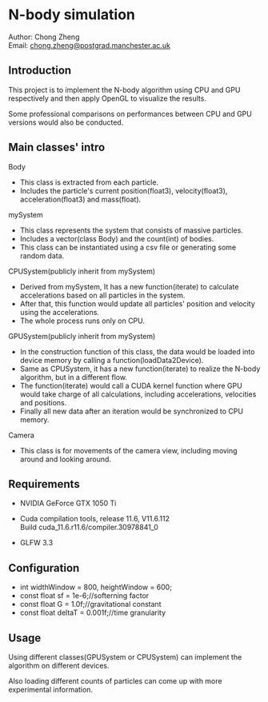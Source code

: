 # N-body simulation
Author: Chong Zheng  
Email: chong.zheng@postgrad.manchester.ac.uk
## Introduction
This project is to implement the N-body algorithm using CPU and GPU respectively and then apply OpenGL to visualize the results. 

Some professional comparisons on performances between CPU and GPU versions would also be conducted. 

## Main classes' intro
Body
* This class is extracted from each particle.  
* Includes the particle's current position(float3), velocity(float3), acceleration(float3) and mass(float). 

mySystem
* This class represents the system that consists of massive particles.  
* Includes a vector(class Body) and the count(int) of bodies.  
* This class can be instantiated using a csv file or generating some random data. 

CPUSystem(publicly inherit from mySystem)
* Derived from mySystem, It has a new function(iterate) to calculate accelerations based on all particles in the system.  
* After that, this function would update all particles' position and velocity using the accelerations. 
* The whole process runs only on CPU. 

GPUSystem(publicly inherit from mySystem)
* In the construction function of this class, the data would be loaded into device memory by calling a function(loadData2Device).  
* Same as CPUSystem, it has a new function(iterate) to realize the N-body algorithm, but in a different flow.  
* The function(iterate) would call a CUDA kernel function where GPU would take charge of all calculations, including accelerations, velocities and positions. 
* Finally all new data after an iteration would be synchronized to CPU memory.  

Camera
* This class is for movements of the camera view, including moving around and looking around. 

## Requirements
* NVIDIA GeForce GTX 1050 Ti

* Cuda compilation tools, release 11.6, V11.6.112  
Build cuda_11.6.r11.6/compiler.30978841_0  

* GLFW 3.3

## Configuration
* int widthWindow = 800, heightWindow = 600;
* const float sf = 1e-6;//softerning factor
* const float G = 1.0f;//gravitational constant
* const float deltaT = 0.001f;//time granularity

## Usage
Using different classes(GPUSystem or CPUSystem) can implement the algorithm on different devices. 

Also loading different counts of particles can come up with more experimental information.  